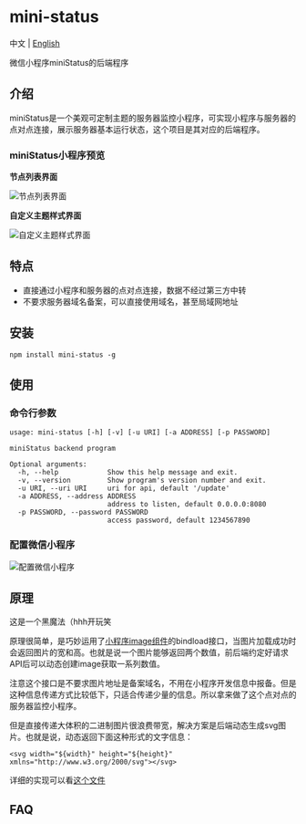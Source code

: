 # mini-status

中文 | [English](./README-en_US.md)

微信小程序miniStatus的后端程序

## 介绍

miniStatus是一个美观可定制主题的服务器监控小程序，可实现小程序与服务器的点对点连接，展示服务器基本运行状态，这个项目是其对应的后端程序。

### miniStatus小程序预览

**节点列表界面**

![节点列表界面](https://i.loli.net/2020/05/06/WjAp2KxGivHIk43.jpg)

**自定义主题样式界面**

![自定义主题样式界面](https://i.loli.net/2020/05/06/Bi8PF9hncOMR1y2.jpg)


## 特点

- 直接通过小程序和服务器的点对点连接，数据不经过第三方中转
- 不要求服务器域名备案，可以直接使用域名，甚至局域网地址

## 安装

```
npm install mini-status -g
```

## 使用

### 命令行参数

```
usage: mini-status [-h] [-v] [-u URI] [-a ADDRESS] [-p PASSWORD]

miniStatus backend program

Optional arguments:
  -h, --help            Show this help message and exit.
  -v, --version         Show program's version number and exit.
  -u URI, --uri URI     uri for api, default '/update'
  -a ADDRESS, --address ADDRESS
                        address to listen, default 0.0.0.0:8080
  -p PASSWORD, --password PASSWORD
                        access password, default 1234567890
```

### 配置微信小程序

![配置微信小程序](https://i.loli.net/2020/05/06/h1A4XIS5ytibpnw.jpg)



## 原理

这是一个黑魔法（hhh开玩笑

原理很简单，是巧妙运用了[小程序image组件](https://developers.weixin.qq.com/miniprogram/dev/component/image.html)的bindload接口，当图片加载成功时会返回图片的宽和高。也就是说一个图片能够返回两个数值，前后端约定好请求API后可以动态创建image获取一系列数值。

注意这个接口是不要求图片地址是备案域名，不用在小程序开发信息中报备。但是这种信息传递方式比较低下，只适合传递少量的信息。所以拿来做了这个点对点的服务器监控小程序。

但是直接传递大体积的二进制图片很浪费带宽，解决方案是后端动态生成svg图片。也就是说，动态返回下面这种形式的文字信息：

```
<svg width="${width}" height="${height}" xmlns="http://www.w3.org/2000/svg"></svg>
```

详细的实现可以看[这个文件](./wxImagePing.js)

## FAQ